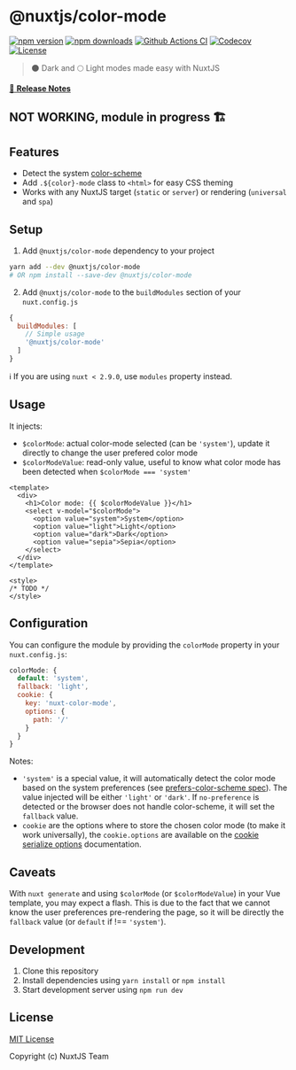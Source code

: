 # @nuxtjs/color-mode

[![npm version][npm-version-src]][npm-version-href]
[![npm downloads][npm-downloads-src]][npm-downloads-href]
[![Github Actions CI][github-actions-ci-src]][github-actions-ci-href]
[![Codecov][codecov-src]][codecov-href]
[![License][license-src]][license-href]

> 🌑 Dark and 🌕 Light modes made easy with NuxtJS

[📖 **Release Notes**](./CHANGELOG.md)

## NOT WORKING, module in progress 🏗

## Features

- Detect the system [color-scheme](https://drafts.csswg.org/mediaqueries-5/#descdef-media-prefers-color-scheme)
- Add `.${color}-mode` class to `<html>` for easy CSS theming
- Works with any NuxtJS target (`static` or `server`) or rendering (`universal` and `spa`)

## Setup

1. Add `@nuxtjs/color-mode` dependency to your project

```bash
yarn add --dev @nuxtjs/color-mode
# OR npm install --save-dev @nuxtjs/color-mode
```

2. Add `@nuxtjs/color-mode` to the `buildModules` section of your `nuxt.config.js`


```js
{
  buildModules: [
    // Simple usage
    '@nuxtjs/color-mode'
  ]
}
```

ℹ️ If you are using `nuxt < 2.9.0`, use `modules` property instead.


## Usage

It injects:
- `$colorMode`: actual color-mode selected (can be `'system'`), update it directly to change the user prefered color mode
- `$colorModeValue`: read-only value, useful to know what color mode has been detected when `$colorMode === 'system'`

```vue
<template>
  <div>
    <h1>Color mode: {{ $colorModeValue }}</h1>
    <select v-model="$colorMode">
      <option value="system">System</option>
      <option value="light">Light</option>
      <option value="dark">Dark</option>
      <option value="sepia">Sepia</option>
    </select>
  </div>
</template>

<style>
/* TODO */
</style>
```

## Configuration

You can configure the module by providing the `colorMode` property in your `nuxt.config.js`:

```js
colorMode: {
  default: 'system',
  fallback: 'light',
  cookie: {
    key: 'nuxt-color-mode',
    options: {
      path: '/'
    }
  }
}
```

Notes:
- `'system'` is a special value, it will automatically detect the color mode based on the system preferences (see [prefers-color-scheme spec](https://drafts.csswg.org/mediaqueries-5/#descdef-media-prefers-color-scheme)). The value injected will be either `'light'` or `'dark'`. If `no-preference` is detected or the browser does not handle color-scheme, it will set the `fallback` value.
- `cookie` are the options where to store the chosen color mode (to make it work universally), the `cookie.options` are available on the [cookie serialize options](https://www.npmjs.com/package/cookie#options-1) documentation.

## Caveats

With `nuxt generate` and using `$colorMode` (or `$colorModeValue`) in your Vue template, you may expect a flash. This is due to the fact that we cannot know the user preferences pre-rendering the page, so it will be directly the `fallback` value (or `default` if !== `'system'`).

## Development

1. Clone this repository
2. Install dependencies using `yarn install` or `npm install`
3. Start development server using `npm run dev`

## License

[MIT License](./LICENSE)

Copyright (c) NuxtJS Team

<!-- Badges -->
[npm-version-src]: https://img.shields.io/npm/v/@nuxtjs/color-scheme/latest.svg
[npm-version-href]: https://npmjs.com/package/@nuxtjs/color-scheme

[npm-downloads-src]: https://img.shields.io/npm/dt/@nuxtjs/color-scheme.svg
[npm-downloads-href]: https://npmjs.com/package/@nuxtjs/color-scheme

[github-actions-ci-src]: https://github.com/nuxt-community/color-scheme-module/workflows/ci/badge.svg
[github-actions-ci-href]: https://github.com/nuxt-community/color-scheme-module/actions?query=workflow%3Aci

[codecov-src]: https://img.shields.io/codecov/c/github/nuxt-community/color-scheme-module.svg
[codecov-href]: https://codecov.io/gh/nuxt-community/color-scheme-module

[license-src]: https://img.shields.io/npm/l/@nuxtjs/color-scheme.svg
[license-href]: https://npmjs.com/package/@nuxtjs/color-scheme
